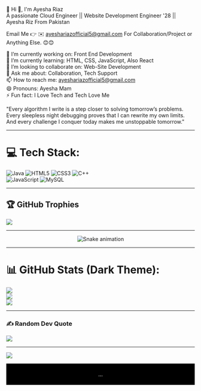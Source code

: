 💫 Hi 👋, I'm Ayesha Riaz  
A passionate Cloud Engineer || Website Development Engineer '28 || Ayesha Riz From Pakistan  

Email Me 👉 ✉️ ayeshariazofficial5@gmail.com For Collaboration/Project or Anything Else. 😊😊  

🔭 I’m currently working on: Front End Development  
🌱 I’m currently learning: HTML, CSS, JavaScript, Also React  
👯 I’m looking to collaborate on: Web-Site Development  
💬 Ask me about: Collaboration, Tech Support  
📫 How to reach me: ayeshariazofficial5@gmail.com  
😄 Pronouns: Ayesha Mam  
⚡ Fun fact: I Love Tech and Tech Love Me  

"Every algorithm I write is a step closer to solving tomorrow’s problems.  
Every sleepless night debugging proves that I can rewrite my own limits.  
And every challenge I conquer today makes me unstoppable tomorrow."  

---

# 💻 Tech Stack:
![Java](https://img.shields.io/badge/java-%23ED8B00.svg?style=for-the-badge&logo=openjdk&logoColor=white) 
![HTML5](https://img.shields.io/badge/html5-%23E34F26.svg?style=for-the-badge&logo=html5&logoColor=white) 
![CSS3](https://img.shields.io/badge/css3-%231572B6.svg?style=for-the-badge&logo=css3&logoColor=white) 
![C++](https://img.shields.io/badge/c++-%2300599C.svg?style=for-the-badge&logo=c%2B%2B&logoColor=white)  
![JavaScript](https://img.shields.io/badge/javascript-%23323330.svg?style=for-the-badge&logo=javascript&logoColor=%23F7DF1E) 
![MySQL](https://img.shields.io/badge/mysql-4479A1.svg?style=for-the-badge&logo=mysql&logoColor=white)

---

## 🏆 GitHub Trophies
![](https://github-profile-trophy.vercel.app/?username=alamimran613&theme=onedark&no-frame=false&no-bg=false&margin-w=4)

---

<!-- Snake Game Repo View -->
<div align="center">
  <img src="https://profile-readme-generator.com/assets/snake.svg" alt="Snake animation" />
</div>

---

# 📊 GitHub Stats (Dark Theme):
![](https://github-readme-stats.vercel.app/api?username=hanzlatahirofficial2004-dotcom&theme=onedark&hide_border=false&include_all_commits=true&count_private=false)  
![](https://nirzak-streak-stats.vercel.app/?user=hanzlatahirofficial2004-dotcom&theme=onedark&hide_border=false)  
![](https://github-readme-stats.vercel.app/api/top-langs/?username=hanzlatahirofficial2004-dotcom&theme=onedark&hide_border=false&include_all_commits=true&count_private=false&layout=compact)

---

### ✍️ Random Dev Quote
![](https://quotes-github-readme.vercel.app/api?type=horizontal&theme=onedark)

---

[![](https://visitcount.itsvg.in/api?id=hanzlatahirofficial2004-dotcom&icon=0&color=0)](https://visitcount.itsvg.in)

<!-- Proudly created with GPRM ( https://gprm.itsvg.in ) -->

<div align="center" style="background-color:black; color:white; padding:20px;"> ... </div>
